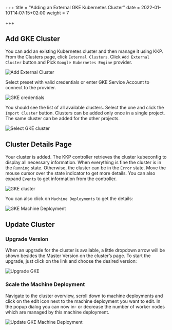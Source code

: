 +++
title = "Adding an External GKE Kubernetes Cluster"
date = 2022-01-10T14:07:15+02:00
weight = 7

+++

## Add GKE Cluster

You can add an existing Kubernetes cluster and then manage it using KKP. From the Clusters page, click `External Clusters`.
Click `Add External Cluster` button and Pick `Google Kubernetes Engine` provider.

![Add External Cluster](/img/kubermatic/master/tutorials/external_clusters/add_external_cluster.png "Add External Cluster")

Select preset with valid credentials or enter GKE Service Account to connect to the provider.

![GKE credentials](/img/kubermatic/master/tutorials/external_clusters/gke_credentials.png "GKE credentials")

You should see the list of all available clusters. Select the one and click the `Import Cluster` button.
Clusters can be added only once in a single project. The same cluster can be added for the other projects.

![Select GKE cluster](/img/kubermatic/master/tutorials/external_clusters/select_gke_cluster.png "Select GKE cluster")

## Cluster Details Page

Your cluster is added. The KKP controller retrieves the cluster kubeconfig to display all necessary information. When
everything is fine the cluster is in the `Running` state. Otherwise, the cluster can be in the `Error` state. Move the mouse cursor over the
state indicator to get more details. You can also expand `Events` to get information from the controller.

![GKE cluster](/img/kubermatic/master/tutorials/external_clusters/gke_details.png "GKE cluster")

You can also click on `Machine Deployments` to get the details:

![GKE Machine Deployment](/img/kubermatic/master/tutorials/external_clusters/gke_machine_deployments.png "GKE Machine Deployment")

## Update Cluster

### Upgrade Version

When an upgrade for the cluster is available, a little dropdown arrow will be shown besides the Master Version on the cluster’s page.
To start the upgrade, just click on the link and choose the desired version:

![Upgrade GKE](/img/kubermatic/master/tutorials/external_clusters/upgrade_gke.png "Upgrade GKE")

### Scale the Machine Deployment

Navigate to the cluster overview, scroll down to machine deployments and click on the edit icon next to the machine deployment you want to edit.
In the popup dialog you can now in- or decrease the number of worker nodes which are managed by this machine deployment.

![Update GKE Machine Deployment](/img/kubermatic/master/tutorials/external_clusters/update_gke_md.png "Update GKE Machine Deployment")